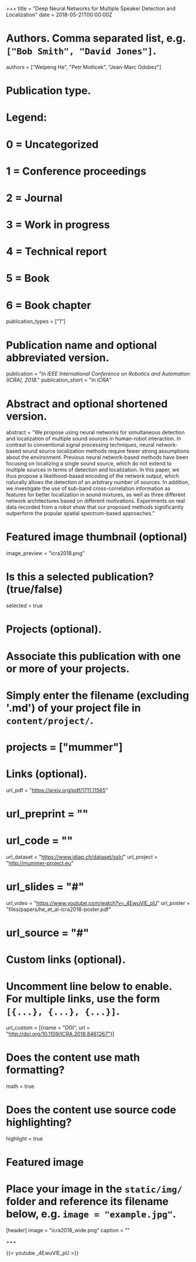 +++
title = "Deep Neural Networks for Multiple Speaker Detection and Localization"
date = 2018-05-21T00:00:00Z

# Authors. Comma separated list, e.g. `["Bob Smith", "David Jones"]`.
authors = ["Weipeng He", "Petr Motlicek", "Jean-Marc Odobez"]

# Publication type.
# Legend:
# 0 = Uncategorized
# 1 = Conference proceedings
# 2 = Journal
# 3 = Work in progress
# 4 = Technical report
# 5 = Book
# 6 = Book chapter
publication_types = ["1"]

# Publication name and optional abbreviated version.
publication = "In *IEEE International Conference on Robotics and Automation (ICRA), 2018*."
publication_short = "In *ICRA*"

# Abstract and optional shortened version.
abstract = "We propose using neural networks for simultaneous detection and localization of multiple sound sources in human-robot interaction. In contrast to conventional signal processing techniques, neural network-based sound source localization methods require fewer strong assumptions about the environment. Previous neural network-based methods have been focusing on localizing a single sound source, which do not extend to multiple sources in terms of detection and localization. In this paper, we thus propose a likelihood-based encoding of the network output, which naturally allows the detection of an arbitrary number of sources. In addition, we investigate the use of sub-band cross-correlation information as features for better localization in sound mixtures, as well as three different network architectures based on different motivations. Experiments on real data recorded from a robot show that our proposed methods significantly outperform the popular spatial spectrum-based approaches."

# Featured image thumbnail (optional)
image_preview = "icra2018.png"

# Is this a selected publication? (true/false)
selected = true

# Projects (optional).
#   Associate this publication with one or more of your projects.
#   Simply enter the filename (excluding '.md') of your project file in `content/project/`.
# projects = ["mummer"]

# Links (optional).
url_pdf = "https://arxiv.org/pdf/1711.11565"
# url_preprint = ""
# url_code = ""
url_dataset = "https://www.idiap.ch/dataset/sslr/"
url_project = "http://mummer-project.eu"
# url_slides = "#"
url_video = "https://www.youtube.com/watch?v=_4EwuVlE_pU"
url_poster = "files/papers/he_et_al-icra2018-poster.pdf"
# url_source = "#"

# Custom links (optional).
#   Uncomment line below to enable. For multiple links, use the form `[{...}, {...}, {...}]`.
url_custom = [{name = "DOI", url = "http://doi.org/10.1109/ICRA.2018.8461267"}]

# Does the content use math formatting?
math = true

# Does the content use source code highlighting?
highlight = true

# Featured image
# Place your image in the `static/img/` folder and reference its filename below, e.g. `image = "example.jpg"`.
[header]
image = "icra2018_wide.png"
caption = ""

+++

{{< youtube _4EwuVlE_pU >}}

